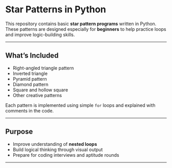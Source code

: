 # Star Patterns in Python

This repository contains basic **star pattern programs** written in Python. These patterns are designed especially for **beginners** to help practice loops and improve logic-building skills.

---

## What’s Included

- Right-angled triangle pattern
- Inverted triangle
- Pyramid pattern
- Diamond pattern
- Square and hollow square
- Other creative patterns

Each pattern is implemented using simple `for` loops and explained with comments in the code.

---

## Purpose

- Improve understanding of **nested loops**
- Build logical thinking through visual output
- Prepare for coding interviews and aptitude rounds

---


